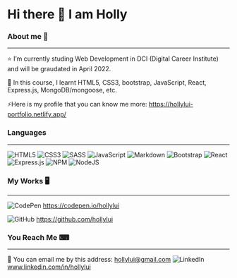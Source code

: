 # Hi there 👋 I am Holly

### About me 🌸
----
⭐ I’m currently studing Web Development in DCI (Digital Career Institute) and will be graudated in April 2022.

🌱 In this course, I learnt HTML5, CSS3, bootstrap, JavaScript, React, Express.js, MongoDB/mongoose, etc.

⚡Here is my profile that you can know me more: https://hollylui-portfolio.netlify.app/

### Languages
----
![HTML5](https://img.shields.io/badge/html5-%23E34F26.svg?style=for-the-badge&logo=html5&logoColor=white)
![CSS3](https://img.shields.io/badge/css3-%231572B6.svg?style=for-the-badge&logo=css3&logoColor=white)
![SASS](https://img.shields.io/badge/SASS-hotpink.svg?style=for-the-badge&logo=SASS&logoColor=white)
![JavaScript](https://img.shields.io/badge/javascript-%23323330.svg?style=for-the-badge&logo=javascript&logoColor=%23F7DF1E)
![Markdown](https://img.shields.io/badge/markdown-%23000000.svg?style=for-the-badge&logo=markdown&logoColor=white)
![Bootstrap](https://img.shields.io/badge/bootstrap-%23563D7C.svg?style=for-the-badge&logo=bootstrap&logoColor=white)
![React](https://img.shields.io/badge/react-%2320232a.svg?style=for-the-badge&logo=react&logoColor=%2361DAFB)
![Express.js](https://img.shields.io/badge/express.js-%23404d59.svg?style=for-the-badge&logo=express&logoColor=%2361DAFB)
![NPM](https://img.shields.io/badge/NPM-%23000000.svg?style=for-the-badge&logo=npm&logoColor=white)
![NodeJS](https://img.shields.io/badge/node.js-6DA55F?style=for-the-badge&logo=node.js&logoColor=white)

### My Works 🖥
----
![CodePen](https://img.shields.io/badge/CodePen-white?style=for-the-badge&logo=codepen&logoColor=black)  https://codepen.io/hollylui

![GitHub](https://img.shields.io/badge/github-%23121011.svg?style=for-the-badge&logo=github&logoColor=white)  https://github.com/hollylui

### You Reach Me ⌨
----
💬 You can email me by this address:  hollylui@gmail.com
![LinkedIn](https://img.shields.io/badge/linkedin-%230077B5.svg?style=for-the-badge&logo=linkedin&logoColor=white)  www.linkedin.com/in/hollylui
<!--
**hollylui/hollylui** is a ✨ _special_ ✨ repository because its `README.md` (this file) appears on your GitHub profile.

Here are some ideas to get you started:

🔭 I’m currently working on ...
- 🌱 I’m currently learning ...
- 👯 I’m looking to collaborate on ...
- 🤔 I’m looking for help with ...
- 💬 Ask me about ...
- 📫 How to reach me: ...
- 😄 Pronouns: ...
- ⚡ Fun fact: ...
-->
